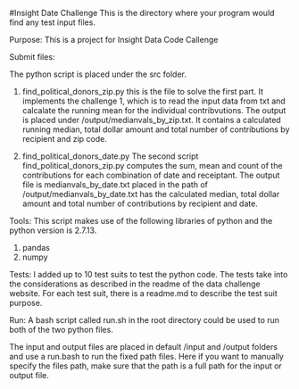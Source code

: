 #Insight Date Challenge
This is the directory where your program would find any test input files.

Purpose: This is a project for Insight Data Code Callenge

Submit files:

The python script is placed under the src folder. 

1. find_political_donors_zip.py
this is the file to solve the first part. It implements the challenge 1, which is to read the input data from txt and calcalate the running mean for the individual contribvutions. The output is placed under /output/medianvals_by_zip.txt. It contains a calculated running median, total dollar amount and total number of contributions by recipient and zip code.

2. find_political_donors_date.py
The second script find_political_donors_zip.py computes the sum, mean and count of the contributions for each combination of date and receiptant. The output file is medianvals_by_date.txt placed in the path of /output/medianvals_by_date.txt  has the calculated median, total dollar amount and total number of contributions by recipient and date.


Tools:
This script makes use of the following libraries of python and the python version is 2.7.13.
1. pandas
2. numpy 

Tests:
I added up to 10 test suits to test the python code. The tests take into the considerations as described in the readme of the data challenge website. For each test suit, there is a readme.md to describe the test suit purpose.

Run:
A bash script called run.sh in the root directory could be used to run both of the two python files.

The input and output files are placed in default /input and /output folders and use a run.bash to run the fixed path files. Here if you want to manually specify the files path, make sure that the path is a full path for the input or output file. 




